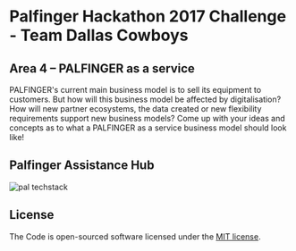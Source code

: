 # Palfinger Hackathon 2017 Challenge - Team Dallas Cowboys

## Area 4 – PALFINGER as a service 

PALFINGER's current main business model is to sell its equipment to customers. But how will this business model be affected by digitalisation? How will new partner ecosystems, the data created or new flexibility requirements support new business models? Come up with your ideas and concepts as to what a PALFINGER as a service business model should look like!

## Palfinger Assistance Hub

![pal techstack](techstack.png)

## License

The Code is open-sourced software licensed under the [MIT license](http://opensource.org/licenses/MIT).
